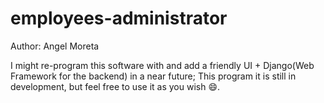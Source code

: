 # employees-administrator
Author: Angel Moreta

I might re-program this software with and add a friendly UI + Django(Web Framework for the backend) in a near future;
This program it is still in development, but feel free to use it as you wish 😄.

